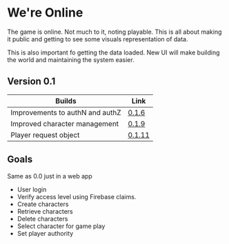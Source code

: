 ﻿# We're Online

The game is online. Not much to it, noting playable. This is all about making it public and getting to see some visuals representation of data.

This is also important fo getting the data loaded. New UI will make building the world and maintaining the system easier.

## Version 0.1

| Builds                          | Link                                                                    |
| ------------------------------- | ----------------------------------------------------------------------- |
| Improvements to authN and authZ | [0.1.6](https://github.com/bcolemutech/dol-blazor/releases/tag/0.1.6)   |
| Improved character management   | [0.1.9](https://github.com/bcolemutech/dol-blazor/releases/tag/0.1.9)   |
| Player request object           | [0.1.11](https://github.com/bcolemutech/dol-blazor/releases/tag/0.1.11) |

## Goals

Same as 0.0 just in a web app

- User login
- Verify access level using Firebase claims.
- Create characters
- Retrieve characters
- Delete characters
- Select character for game play
- Set player authority
